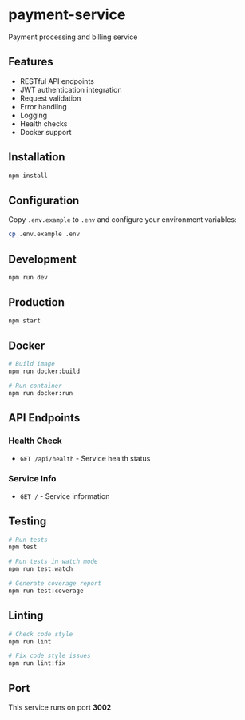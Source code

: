 # payment-service

Payment processing and billing service

## Features

- RESTful API endpoints
- JWT authentication integration
- Request validation
- Error handling
- Logging
- Health checks
- Docker support

## Installation

```bash
npm install
```

## Configuration

Copy `.env.example` to `.env` and configure your environment variables:

```bash
cp .env.example .env
```

## Development

```bash
npm run dev
```

## Production

```bash
npm start
```

## Docker

```bash
# Build image
npm run docker:build

# Run container
npm run docker:run
```

## API Endpoints

### Health Check
- `GET /api/health` - Service health status

### Service Info
- `GET /` - Service information

## Testing

```bash
# Run tests
npm test

# Run tests in watch mode
npm run test:watch

# Generate coverage report
npm run test:coverage
```

## Linting

```bash
# Check code style
npm run lint

# Fix code style issues
npm run lint:fix
```

## Port

This service runs on port **3002**
